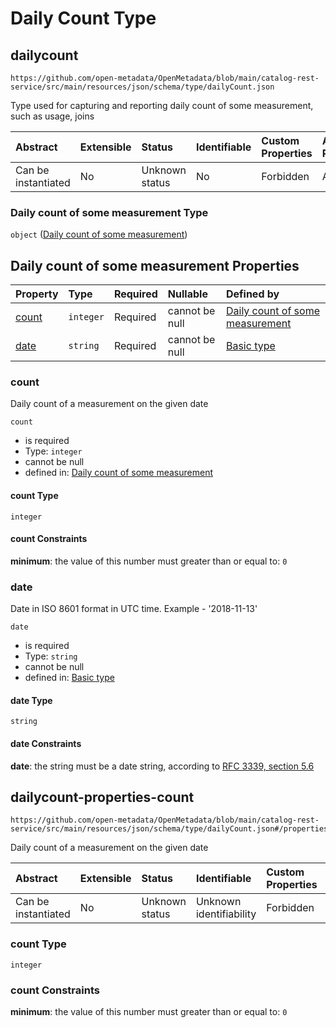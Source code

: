 # Daily Count Type

## dailycount

```text
https://github.com/open-metadata/OpenMetadata/blob/main/catalog-rest-service/src/main/resources/json/schema/type/dailyCount.json
```

Type used for capturing and reporting daily count of some measurement, such as usage, joins

| Abstract | Extensible | Status | Identifiable | Custom Properties | Additional Properties | Access Restrictions | Defined In |
| :--- | :--- | :--- | :--- | :--- | :--- | :--- | :--- |
| Can be instantiated | No | Unknown status | No | Forbidden | Allowed | none | [dailyCount.json](https://github.com/open-metadata/OpenMetadata/tree/88ab3784a5a9e2cfcf56bbb144522498eb33184c/docs/openmetadata-apis/https:/github.com/open-metadata/OpenMetadata/blob/main/catalog-rest-service/src/main/resources/json/schema/type/dailyCount.json) |

### Daily count of some measurement Type

`object` \([Daily count of some measurement](dailycount.md)\)

## Daily count of some measurement Properties

| Property | Type | Required | Nullable | Defined by |
| :--- | :--- | :--- | :--- | :--- |
| [count](dailycount.md#count) | `integer` | Required | cannot be null | [Daily count of some measurement](dailycount.md#dailycount-properties-count) |
| [date](dailycount.md#date) | `string` | Required | cannot be null | [Basic type](basic.md#basic-definitions-date) |

### count

Daily count of a measurement on the given date

`count`

* is required
* Type: `integer`
* cannot be null
* defined in: [Daily count of some measurement](dailycount.md#dailycount-properties-count)

#### count Type

`integer`

#### count Constraints

**minimum**: the value of this number must greater than or equal to: `0`

### date

Date in ISO 8601 format in UTC time. Example - '2018-11-13'

`date`

* is required
* Type: `string`
* cannot be null
* defined in: [Basic type](basic.md#basic-definitions-date)

#### date Type

`string`

#### date Constraints

**date**: the string must be a date string, according to [RFC 3339, section 5.6](https://tools.ietf.org/html/rfc3339)

## dailycount-properties-count

```text
https://github.com/open-metadata/OpenMetadata/blob/main/catalog-rest-service/src/main/resources/json/schema/type/dailyCount.json#/properties/count
```

Daily count of a measurement on the given date

| Abstract | Extensible | Status | Identifiable | Custom Properties | Additional Properties | Access Restrictions | Defined In |
| :--- | :--- | :--- | :--- | :--- | :--- | :--- | :--- |
| Can be instantiated | No | Unknown status | Unknown identifiability | Forbidden | Allowed | none | [dailyCount.json\*](https://github.com/open-metadata/OpenMetadata/tree/88ab3784a5a9e2cfcf56bbb144522498eb33184c/docs/openmetadata-apis/https:/github.com/open-metadata/OpenMetadata/blob/main/catalog-rest-service/src/main/resources/json/schema/type/dailyCount.json) |

### count Type

`integer`

### count Constraints

**minimum**: the value of this number must greater than or equal to: `0`

